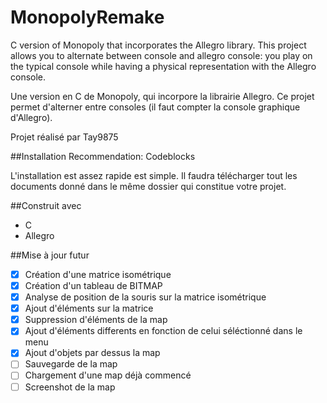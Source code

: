 # MonopolyRemake
C version of Monopoly that incorporates the Allegro library.
This project allows you to alternate between console and allegro console: you play on the typical console while having a physical representation with the Allegro console.

Une version en C de Monopoly, qui incorpore la librairie Allegro.
Ce projet permet d'alterner entre consoles (il faut compter la console graphique d'Allegro).

Projet réalisé par Tay9875

##Installation
Recommendation: Codeblocks

L'installation est assez rapide est simple. Il faudra télécharger tout les documents donné dans le même dossier qui constitue votre projet.

##Construit avec 
- C
- Allegro

##Mise à jour futur
- [x] Création d'une matrice isométrique
- [x] Création d'un tableau de BITMAP
- [x] Analyse de position de la souris sur la matrice isométrique
- [x] Ajout d'éléments sur la matrice
- [x] Suppression d'éléments de la map
- [x] Ajout d'éléments differents en fonction de celui séléctionné dans le menu
- [x] Ajout d'objets par dessus la map
- [ ] Sauvegarde de la map
- [ ] Chargement d'une map déjà commencé
- [ ] Screenshot de la map
